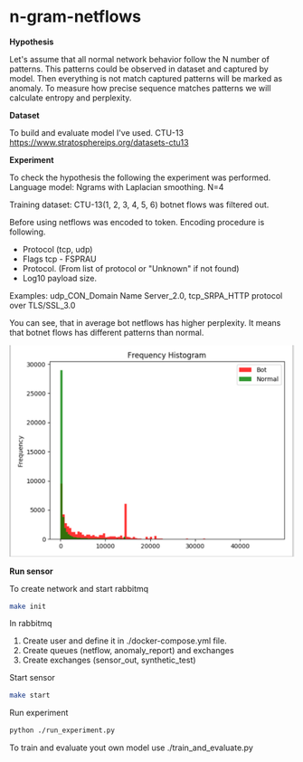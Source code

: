 # n-gram-netflows


**Hypothesis**

Let's assume that all normal network behavior follow the N number of patterns. This patterns could be observed in dataset and captured by model. Then everything is not match captured patterns will be marked as anomaly. To measure how precise sequence matches patterns we will calculate entropy and perplexity.

**Dataset**

To build and evaluate model I've used. CTU-13 https://www.stratosphereips.org/datasets-ctu13

**Experiment**

To check the hypothesis the following the experiment was performed.
Language model:
Ngrams with Laplacian smoothing. N=4

Training dataset: CTU-13(1, 2, 3, 4, 5, 6) botnet flows was filtered out.
 
Before using netflows was encoded to token. Encoding procedure is following.

* Protocol (tcp, udp)
* Flags tcp - FSPRAU
* Protocol. (From list of protocol or "Unknown" if not found)
* Log10 payload size.

Examples: udp_CON_Domain Name Server_2.0, tcp_SRPA_HTTP protocol over TLS/SSL_3.0

You can see, that in average bot netflows has higher perplexity. It means that botnet flows has different patterns than normal. 

![Perplexity distribution](https://github.com/IlaKuzich/n-gram-netflows/blob/main/perplexity_distribution.png)


**Run sensor**

To create network and start rabbitmq
```bash
make init
```

In rabbitmq 
1. Create user and define it in ./docker-compose.yml file.
2. Create queues (netflow, anomaly_report) and exchanges 
3. Create exchanges (sensor_out, synthetic_test)

Start sensor
```bash
make start
```
Run experiment
```bash
python ./run_experiment.py
```

To train and evaluate yout own model use ./train_and_evaluate.py
